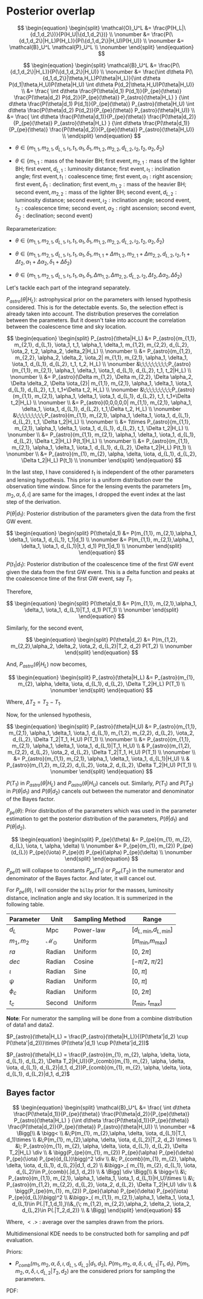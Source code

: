# Posterior overlap

$$
\begin{equation} 
\begin{split}
\mathcal{O}_U^L &= \frac{P(H_L|\{d_1,d_2\})}{P(H_U|\{d_1,d_2\})} \\ \nonumber
&= \frac{P(\{d_1,d_2\}|H_L)P(H_L)}{P(\{d_1,d_2\}|H_U)P(H_U)} \\ \nonumber
&= \mathcal{B}_U^L \mathcal{P}_U^L \\ \nonumber
\end{split}
\end{equation}
$$

$$
\begin{equation} 
\begin{split}
\mathcal{B}_U^L &= \frac{P(\{d_1,d_2\}|H_L)}{P(\{d_1,d_2\}|H_U)} \\ \nonumber
&= \frac{\int d\theta P(\{d_1,d_2\}|\theta,H_L)P(\theta|H_L)}{\int d\theta P(d_1|\theta,H_U)P(\theta|H_U) \int d\theta P(d_2|\theta,H_U)P(\theta|H_U)} \\
&= \frac{ \int d\theta \frac{P(\theta|d_1) P(d_1)}{P_{pe}(\theta)} \frac{P(\theta|d_2) P(d_2)}{P_{pe}(\theta)} P_{astro}(\theta|H_L) }
{\int d\theta \frac{P(\theta|d_1) P(d_1)}{P_{pe}(\theta)} P_{astro}(\theta|H_U) \int d\theta \frac{P(\theta|d_2) P(d_2)}{P_{pe}(\theta)} P_{astro}(\theta|H_U)} \\
&= \frac{ \int d\theta \frac{P(\theta|d_1)}{P_{pe}(\theta)} \frac{P(\theta|d_2)}{P_{pe}(\theta)} P_{astro}(\theta|H_L) }
{\int d\theta \frac{P(\theta|d_1)}{P_{pe}(\theta)} \frac{P(\theta|d_2)}{P_{pe}(\theta)} P_{astro}(\theta|H_U)} \\
\end{split}
\end{equation}
$$

* $\theta \in \{m_{1,1}, m_{2,1}, d_{L,1}, \iota_1, t_1, \alpha_1, \delta_1, m_{1,2}, m_{2,2}, d_{L,2}, \iota_2, t_2, \alpha_2, \delta_2\}$

* $\theta \in \{m_{1,1}: \text{mass of the heavier BH; first event}, m_{2,1}: \text{mass of the lighter BH; first event}, d_{L,1}: \text{luminosity distance; first event}, \iota_1: \text{inclination angle; first event}, t_1: \text{coalescence time; first event}, \alpha_1: \text{right ascension; first event}, \delta_1: \text{declination; first event}, m_{1,2}: \text{mass of the heavier BH; second event}, m_{2,2}: \text{mass of the lighter BH; second event}, d_{L,2}: \text{luminosity distance; second event}, \iota_2: \text{inclination angle; second event}, t_2: \text{coalescence time; second event}, \alpha_2: \text{right ascension; second event}, \delta_2: \text{declination; second event}\}$

Reparameterization:
  
* $\theta \in \{m_{1,1}, m_{2,1}, d_{L,1}, \iota_1, t_1, \alpha_1, \delta_1, m_{1,2}, m_{2,2}, d_{L,2}, \iota_2, t_2, \alpha_2, \delta_2\}$


* $\theta \in \{m_{1,1}, m_{2,1}, d_{L,1}, \iota_1, t_1, \alpha_1, \delta_1, m_{1,1}+\Delta m_{1,2}, m_{2,1}+\Delta m_{2,2}, d_{L,2}, \iota_2, t_1+\Delta t_2, \alpha_1+\Delta \alpha_2, \delta_1+\Delta \delta_2\}$

* $\theta \in \{m_{1,1}, m_{2,1}, d_{L,1}, \iota_1, t_1, \alpha_1, \delta_1, \Delta m_{1,2}, \Delta m_{2,2}, d_{L,2}, \iota_2, \Delta t_2, \Delta\alpha_2, \Delta\delta_2\}$

Let's tackle each part of the integrand separately.

$P_{astro}(\theta|H_L)$: astrophysical prior on the parameters with lensed hypothesis considered. This is for the detectable events. So, the selection effect is already taken into account. The distribution preserves the correlation between the parameters. But it doesn't take into account the correlation between the coalescence time and sky location. 

$$
\begin{equation} 
\begin{split}
P_{astro}(\theta|H_L) &= P_{astro}(m_{1,1}, m_{2,1}, d_{L,1}, \iota_1, t_1, \alpha_1, \delta_1, m_{1,2}, m_{2,2}, d_{L,2}, \iota_2, t_2, \alpha_2, \delta_2|H_L) \\ \nonumber
\\
&= P_{astro}(m_{1,2}, m_{2,2}, \alpha_2, \delta_2, \iota_2| m_{1,1}, m_{2,1}, \alpha_1, \delta_1, \iota_1, d_{L,1}, d_{L,2}, t_1, t_2, H_L) \\ \nonumber
&\;\;\;\;\;\;\;\;\;P_{astro}(m_{1,1}, m_{2,1}, \alpha_1, \delta_1, \iota_1, d_{L,1}, d_{L,2}, t_1, t_2|H_L) \\ \nonumber
\\
&= P_{astro}(\Delta m_{1,2}, \Delta m_{2,2}, \Delta \alpha_2, \Delta \delta_2, \Delta \iota_{2}| m_{1,1}, m_{2,1}, \alpha_1, \delta_1, \iota_1, d_{L,1}, d_{L,2}, t_1, t_1+\Delta t_2, H_L) \\ \nonumber
&\;\;\;\;\;\;\;\;\;P_{astro}(m_{1,1}, m_{2,1}, \alpha_1, \delta_1, \iota_1, d_{L,1}, d_{L,2}, t_1, t_1+\Delta t_2|H_L) \\ \nonumber
\\
&= P_{astro}(0,0,0,0,0| m_{1,1}, m_{2,1}, \alpha_1, \delta_1, \iota_1, d_{L,1}, d_{L,2}, t_1,\Delta t_2, H_L) \\ \nonumber
&\;\;\;\;\;\;\;\;\;P_{astro}(m_{1,1}, m_{2,1}, \alpha_1, \delta_1, \iota_1, d_{L,1}, d_{L,2}, t_1, \Delta t_2|H_L) \\ \nonumber
\\
&= 1\times P_{astro}(m_{1,1}, m_{2,1}, \alpha_1, \delta_1, \iota_1, d_{L,1}, d_{L,2}, t_1, \Delta t_2|H_L) \\ \nonumber
\\
&= P_{astro}(m_{1,1}, m_{2,1}, \alpha_1, \delta_1, \iota_1, d_{L,1}, d_{L,2}, \Delta t_2|H_L) P(t_1|H_L) \\ \nonumber
\\
&= P_{astro}(m_{1,1}, m_{2,1}, \alpha_1, \delta_1, \iota_1, d_{L,1}, d_{L,2}, \Delta t_2|H_L) P(t_1) \\ \nonumber
\\
&= P_{astro}(m_{1}, m_{2}, \alpha, \delta, \iota, d_{L,1}, d_{L,2}, \Delta t_2|H_L) P(t_1) \\ \nonumber
\end{split}
\end{equation}
$$

In the last step, I have considered $t_1$ is independent of the other parameters and lensing hypothesis. This prior is a uniform distribution over the observation time window. Since for the lensing events the parameters $[m_{1}, m_{2}, \alpha, \delta, \iota]$ are same for the images, I dropped the event index at the last step of the derivation.

$P(\theta|d_1)$: Posterior distribution of the parameters given the data from the first GW event.

$$
\begin{equation} 
\begin{split}
P(\theta|d_1) &= P(m_{1,1}, m_{2,1},\alpha_1, \delta_1, \iota_1, d_{L,1}, t_1|d_1) \\ \nonumber
&= P(m_{1,1}, m_{2,1},\alpha_1, \delta_1, \iota_1, d_{L,1}|t_1, d_1) P(t_1|d_1) \\ \nonumber
\end{split}
\end{equation}
$$

$P(t_1|d_1)$: Posterior distribution of the coalescence time of the first GW event given the data from the first GW event. This is a delta function and peaks at the coalescence time of the first GW event, say $T_1$.

Therefore,

$$
\begin{equation} 
\begin{split}
P(\theta|d_1) &= P(m_{1,1}, m_{2,1},\alpha_1, \delta_1, \iota_1, d_{L,1}|T_1, d_1) P(T_1) \\ \nonumber
\end{split}
\end{equation}
$$

Similarly, for the second event,

$$
\begin{equation} 
\begin{split}
P(\theta|d_2) &= P(m_{1,2}, m_{2,2},\alpha_2, \delta_2, \iota_2, d_{L,2}|T_2, d_2) P(T_2) \\ \nonumber
\end{split}
\end{equation}
$$

And, $P_{astro}(\theta|H_L)$ now becomes,

$$
\begin{equation} 
\begin{split}
P_{astro}(\theta|H_L) &= P_{astro}(m_{1}, m_{2}, \alpha, \delta, \iota, d_{L,1}, d_{L,2}, \Delta T_2|H_L) P(T_1) \\ \nonumber
\end{split}
\end{equation}
$$

Where, $\Delta T_2 = T_2 - T_1$.

Now, for the unlensed hypothesis,

$$
\begin{equation}
\begin{split}
P_{astro}(\theta|H_U) &= P_{astro}(m_{1,1}, m_{2,1}, \alpha_1, \delta_1, \iota_1, d_{L,1}, m_{1,2}, m_{2,2}, d_{L,2}, \iota_2, d_{L,2}, \Delta T_2|T_1, H_U) P(T_1) \\ \nonumber
\\
&= P_{astro}(m_{1,1}, m_{2,1}, \alpha_1, \delta_1, \iota_1, d_{L,1}|T_1, H_U) \\
& P_{astro}(m_{1,2}, m_{2,2}, d_{L,2}, \iota_2, d_{L,2}, \Delta T_2|T_1, H_U) P(T_1) \\ \nonumber
\\
&= P_{astro}(m_{1,1}, m_{2,1}, \alpha_1, \delta_1, \iota_1, d_{L,1}|H_U) \\
& P_{astro}(m_{1,2}, m_{2,2}, d_{L,2}, \iota_2, d_{L,2}, \Delta T_2|H_U) P(T_1) \\ \nonumber
\end{split}
\end{equation}
$$

$P(T_1)$ in $P_{astro}(\theta|H_L)$ and $P_{astro}(\theta|H_U)$ cancels out. Similarly, $P(T_1)$ and $P(T_2)$ in $P(\theta|d_1)$ and $P(\theta|d_2)$ cancels out between the numerator and denominator of the Bayes factor.

$P_{pe}(\theta)$: Prior distribution of the parameters which was used in the parameter estimation to get the posterior distribution of the parameters, $P(\theta|d_1)$ and $P(\theta|d_2)$.

$$
\begin{equation}
\begin{split}
P_{pe}(\theta) &= P_{pe}(m_{1}, m_{2}, d_{L}, \iota, t, \alpha, \delta)  \\ \nonumber
&= P_{pe}(m_{1}, m_{2}) P_{pe}(d_{L}) P_{pe}(\iota) P_{pe}(t) P_{pe}(\alpha) P_{pe}(\delta)  \\ \nonumber
\end{split}
\end{equation}
$$

$P_{pe}(t)$ will collapse to constants $P_{pe}(T_1)$ or $P_{pe}(T_2)$ in the numerator and denominator of the Bayes factor. And later, it will cancel out.

For $P_{pe}(\theta)$, I will consider the `bilby` prior for the masses, luminosity distance, inclination angle and sky location. It is summerized in the following table.

| Parameter | Unit                 | Sampling Method        | Range               |
|-----------|----------------------|------------------------|---------------------|
| $d_L$     | Mpc                  | Power-law              | [$d_{L,\text{min}}$,$d_{L,\text{min}}$] |
| $m_1,m_2$ | $\mathcal{M}_{\odot}$ | Uniform   | [$m_{\text{min}}$,$m_{\text{max}}$] |
| $ra$      | Radian               | Uniform                | [0, $2\pi$]         |
| $dec$     | Radian               | Cosine                 | [$-\pi/2$, $\pi/2$] |
| $\iota$   | Radian               | Sine                   | [0, $\pi$]          |
| $\psi$    | Radian               | Uniform                | [0, $\pi$]          |
| $\phi_c$  | Radian               | Uniform                | [0, $2\pi$]         |
| $t_c$     | Second               | Uniform                | [$t_{\text{min}}$, $t_{\text{max}}$] |


**Note**: For numerator the sampling will be done from a combine distribution of data1 and data2.

$P_{astro}(\theta|H_L) = \frac{P_{astro}(\theta|H_L)}{(P(\theta'|d_2) \cup P(\theta'|d_2))}\times (P(\theta'|d_1) \cup P(\theta'|d_2))$

$P_{astro}(\theta|H_L) = \frac{P_{astro}(m_{1}, m_{2}, \alpha, \delta, \iota, d_{L,1}, d_{L,2}, \Delta T_2|H_U)}{P_{comb}(m_{1}, m_{2}, \alpha, \delta, \iota, d_{L,1}, d_{L,2}|d_1, d_2)}P_{comb}(m_{1}, m_{2}, \alpha, \delta, \iota, d_{L,1}, d_{L,2}|d_1, d_2)$

## Bayes factor

$$
\begin{equation}
\begin{split}
\mathcal{B}_U^L &= \frac{ \int d\theta \frac{P(\theta|d_1)}{P_{pe}(\theta)} \frac{P(\theta|d_2)}{P_{pe}(\theta)} P_{astro}(\theta|H_L) }
{\int d\theta \frac{P(\theta|d_1)}{P_{pe}(\theta)} \frac{P(\theta|d_2)}{P_{pe}(\theta)} P_{astro}(\theta|H_U)} \\ \nonumber
=& \Bigg[\\
& \bigg< \\
&\;P(m_{1}, m_{2},\alpha, \delta, \iota, d_{L,1}|T_1, d_1)\times \\
&\;P(m_{1}, m_{2},\alpha, \delta, \iota, d_{L,2}|T_2, d_2) \times \\
&\; P_{astro}(m_{1}, m_{2}, \alpha, \delta, \iota, d_{L,1}, d_{L,2}, \Delta T_2|H_L) \div \\
& \bigg(P_{pe}(m_{1}, m_{2}) P_{pe}(\alpha) P_{pe}(\delta) P_{pe}(\iota) P_{pe}(d_{L})\bigg)^2 \div \\
&\; P_{comb}(m_{1}, m_{2}, \alpha, \delta, \iota, d_{L,1}, d_{L,2}|d_1, d_2) \\
&\bigg>_{ m_{1}, m_{2}, d_{L,1}, \iota, d_{L,2}\in P_{comb}(.|d_1, d_2)} \\
& \Bigg] \div \Bigg[\\
& \bigg<\\
&\; P_{astro}(m_{1,1}, m_{2,1}, \alpha_1, \delta_1, \iota_1, d_{L,1}|H_U)\times \\
&\; P_{astro}(m_{1,2}, m_{2,2}, d_{L,2}, \iota_2, d_{L,2}, \Delta T_2|H_U) \div \\
& \bigg(P_{pe}(m_{1}, m_{2}) P_{pe}(\alpha) P_{pe}(\delta) P_{pe}(\iota) P_{pe}(d_{L})\bigg)^2 \\
&\bigg>_{ m_{1,1}, m_{2,1},\alpha_1, \delta_1, \iota_1, d_{L,1}\in P(.|T_1,d_1),}\\&_{\; m_{1,2}, m_{2,2},\alpha_2, \delta_2, \iota_2, d_{L,2}\in P(.|T_2,d_2)} \\
& \Bigg]
\end{split}
\end{equation}
$$

Where, $<.>$ : average over the samples drawn from the priors.

Multidimensional KDE needs to be constructed both for sampling and pdf evaluation.

Priors:

* $P_{comb}(m_{1}, m_{2}, \alpha, \delta, \iota, d_{L,1}, d_{L,2}|d_1, d_2)$, $P(m_{1}, m_{2},\alpha, \delta, \iota, d_{L,1}|T_1, d_1)$, $P(m_{1}, m_{2},\alpha, \delta, \iota, d_{L,2}|T_2, d_2)$ are the considered priors for sampling the parameters.  

PDF:

<!-- * $P(m_{1}, m_{2},\alpha, \delta, \iota, d_{L,1}|T_1, d_1)$, $P(m_{1}, m_{2},\alpha, \delta, \iota, d_{L,2}|T_2, d_2)$, $P_{astro}(m_{1}, m_{2}, \alpha, \delta, \iota, d_{L,1}, d_{L,2}, \Delta T_2|H_L)$, $$ are the considered pdfs for evaluating the Bayes factor.

* $P(m_{1,1}, m_{2,1}, d_{L,1}, \iota_1|T_1, d_1)$, $P(\alpha_1, \delta_1|T_1, d_1)$, $P(m_{1,2}, m_{2,2}, d_{L,2}, \iota_2|T_2, d_2)$, $P(\alpha_2, \delta_2|T_2, d_2)$ are obtained from the posterior samples of the parameter estimation.

* $P_{pe}(m_{1}, m_{2})$, $P_{pe}(d_{L})$, $P_{pe}(\iota)$, $P_{pe}(\alpha, \delta)$ are the considered priors used for the parameter estimation. -->